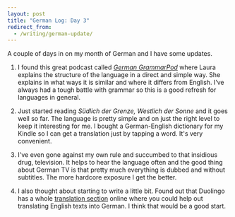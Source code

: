 ```yaml
---
layout: post
title: "German Log: Day 3"
redirect_from:
  - /writing/german-update/
---
```


A couple of days in on my month of German and I have some updates.

1. I found this great podcast called _[German GrammarPod]_ where Laura explains the structure of the language in a direct and simple way. She explains in what ways it is similar and where it differs from English. I’ve always had a tough battle with grammar so this is a good refresh for languages in general.

2. Just started reading _Südlich der Grenze, Westlich der Sonne_ and it goes well so far. The language is pretty simple and on just the right level to keep it interesting for me. I bought a German-English dictionary for my Kindle so I can get a translation just by tapping a word. It's very convenient.

3. I've even gone against my own rule and succumbed to that insidious drug, television. It helps to hear the language often and the good thing about German TV is that pretty much everything is dubbed and without subtitles. The more hardcore exposure I get the better.

4. I also thought about starting to write a little bit. Found out that Duolingo has a whole [translation section] online where you could help out translating English texts into German. I think that would be a good start.


[German GrammarPod]: https://itunes.apple.com/us/podcast/german-grammarpod/id253979257
[translation section]: https://www.duolingo.com/translations

